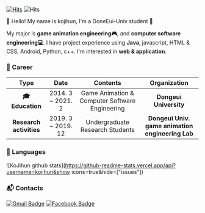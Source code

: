 [![Hits](https://hits.seeyoufarm.com/api/count/incr/badge.svg?url=https%3A%2F%2Fgithub.com%2Fkojihun&count_bg=%2379C83D&title_bg=%23555555&icon=&icon_color=%23E7E7E7&title=visitor&edge_flat=false)](https://hits.seeyoufarm.com)
![Hits](https://img.shields.io/github/followers/kojihun?label=Follow)

:wave: Hello! My name is kojihun, I'm a DoneEui-Univ student :school:

 My major is **game animation engineering:video_game:**, and **computer software engineering:computer:**. I have project experience using **Java**, javascript, HTML & CSS, Android, Python, c++. I'm interested in **web & application**.

### :purple_heart: Career

| **Type** | **Date** | **Contents** | **Organization** |
|:--------:|:--------:|:--------:|:--------:|
| **:mortar_board: Education** | 2014. 3 ~ 2021. 2 | Game Animation & Computer Software Engineering | **Dongeui University** |
| **Research activities** | 2019. 3 ~ 2019. 12 | Undergraduate Research Students | **Dongeui Univ. game animation engineering Lab** |

### :diamond_shape_with_a_dot_inside: Languages

![KoJihun github stats](https://github-readme-stats.vercel.app/api?username=kojihun&show icons=true&hide=["issues"])

### :mailbox_with_mail: Contacts
[![Gmail Badge](https://img.shields.io/badge/Gmail-d14836?style=flat-square&logo=Gmail&logoColor=white&link=mailto:chr6502@gmail.com)](mailto:chr6502@gmail.com) [![Facebook Badge](https://img.shields.io/badge/facebook-1877f2?style=flat-square&logo=facebook&logoColor=white&link=https://www.facebook.com/profile.php?id=100006420872151)](https://www.facebook.com/profile.php?id=100006420872151)
